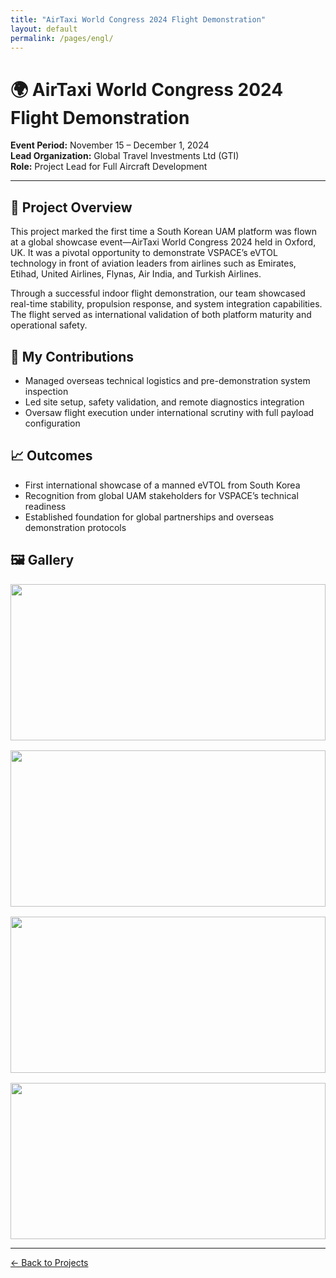 ```yaml
---
title: "AirTaxi World Congress 2024 Flight Demonstration"
layout: default
permalink: /pages/engl/
---
```


<h1>🌍 AirTaxi World Congress 2024 Flight Demonstration</h1>

<p><strong>Event Period:</strong> November 15 – December 1, 2024<br>
<strong>Lead Organization:</strong> Global Travel Investments Ltd (GTI)<br>
<strong>Role:</strong> Project Lead for Full Aircraft Development</p>

<hr>

<h2>🔧 Project Overview</h2>
<p>
This project marked the first time a South Korean UAM platform was flown at a global showcase event—AirTaxi World Congress 2024 held in Oxford, UK. It was a pivotal opportunity to demonstrate VSPACE’s eVTOL technology in front of aviation leaders from airlines such as Emirates, Etihad, United Airlines, Flynas, Air India, and Turkish Airlines.
</p>

<p>
Through a successful indoor flight demonstration, our team showcased real-time stability, propulsion response, and system integration capabilities. The flight served as international validation of both platform maturity and operational safety.
</p>

<h2>🧠 My Contributions</h2>
<ul>
  <li>Managed overseas technical logistics and pre-demonstration system inspection</li>
  <li>Led site setup, safety validation, and remote diagnostics integration</li>
  <li>Oversaw flight execution under international scrutiny with full payload configuration</li>
</ul>

<h2>📈 Outcomes</h2>
<ul>
  <li>First international showcase of a manned eVTOL from South Korea</li>
  <li>Recognition from global UAM stakeholders for VSPACE’s technical readiness</li>
  <li>Established foundation for global partnerships and overseas demonstration protocols</li>
</ul>

<h2>🖼️ Gallery</h2>
<div style="display: grid; grid-template-columns: repeat(auto-fit, minmax(300px, 1fr)); gap: 1rem;">
  <img src="{{ site.baseurl }}/assets/engl/0.jpg" style="width: 100%; height: 250px; object-fit: cover;">
  <img src="{{ site.baseurl }}/assets/engl/1.jpg" style="width: 100%; height: 250px; object-fit: cover;">
  <img src="{{ site.baseurl }}/assets/engl/2.jpg" style="width: 100%; height: 250px; object-fit: cover;">
  <img src="{{ site.baseurl }}/assets/engl/3.jpg" style="width: 100%; height: 250px; object-fit: cover;">
</div>

<hr>
<p><a href="{{ site.baseurl }}/projects/">← Back to Projects</a></p>

